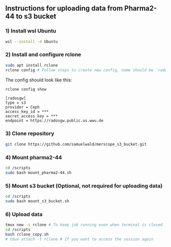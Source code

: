 ## Instructions for uploading data from Pharma2-44 to s3 bucket

### 1) Install wsl Ubuntu
```bash
wsl --install -d Ubuntu
```

### 2) Install and configure rclone
```bash
sudo apt install rclone
rclone config # Follow steps to create new config, name should be `radosgw`
```
The config should look like this:
```bash
rclone config show
```
```text
[radosgw]
type = s3
provider = Ceph
access_key_id = ***
secret_access_key = ***
endpoint = https://radosgw.public.os.wwu.de
```
### 3) Clone repository
```bash
git clone https://github.com/samuelwald/merscope_s3_bucket.git
```

### 4) Mount pharma2-44
```bash
cd /scripts
sudo bash mount_pharma2-44.sh 
```

### 5) Mount s3 bucket (Optional, not required for uploading data)

```bash
cd /scripts
sudo bash mount_s3_bucket.sh
```

### 6) Upload data
```bash
tmux new -s rclone # To keep job running even when terminal is closed
cd /scripts
bash rclone_copy.sh
# tmux attach -t rclone # If you want to access the session again
```
